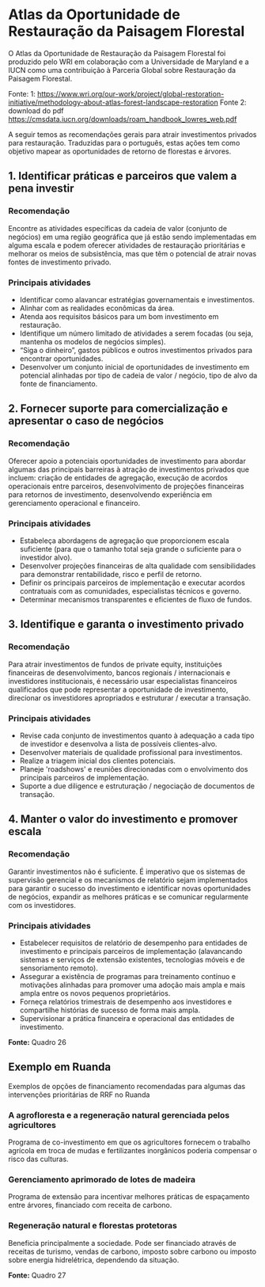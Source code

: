 <!-- TITLE: Mapeando Possibilidades Para A Volta Das Florestas -->
<!-- SUBTITLE: Anotações do estudo de Mapas de Possibilidades Para A Volta Das Florestas -->

# Atlas da Oportunidade de Restauração da Paisagem Florestal
O Atlas da Oportunidade de Restauração da Paisagem Florestal foi produzido pelo WRI em colaboração com a Universidade de Maryland e a IUCN como uma contribuição à Parceria Global sobre Restauração da Paisagem Florestal.

Fonte: 1: https://www.wri.org/our-work/project/global-restoration-initiative/methodology-about-atlas-forest-landscape-restoration
Fonte 2: download do pdf https://cmsdata.iucn.org/downloads/roam_handbook_lowres_web.pdf

A seguir temos as recomendações gerais para atrair investimentos privados para restauração. Traduzidas para o português, estas ações tem como objetivo mapear as oportunidades de retorno de florestas e árvores.

## 1. Identificar práticas e parceiros que valem a pena investir
### Recomendação
Encontre as atividades específicas da cadeia de valor (conjunto de negócios) em uma região geográfica que já estão sendo implementadas em alguma escala e podem oferecer atividades de restauração prioritárias e melhorar os meios de subsistência, mas que têm o potencial de atrair novas fontes de investimento privado.


### Principais atividades
* Identificar como alavancar estratégias governamentais e investimentos.
* Alinhar com as realidades econômicas da área.
* Atenda aos requisitos básicos para um bom investimento em restauração.
* Identifique um número limitado de atividades a serem focadas (ou seja, mantenha os modelos de negócios simples).
* “Siga o dinheiro”, gastos públicos e outros investimentos privados para encontrar oportunidades.
* Desenvolver um conjunto inicial de oportunidades de investimento em potencial alinhadas por tipo de cadeia de valor / negócio, tipo de alvo da fonte de financiamento.

## 2. Fornecer suporte para comercialização e apresentar o caso de negócios

### Recomendação

Oferecer apoio a potenciais oportunidades de investimento para abordar algumas das principais barreiras à atração de investimentos privados que
incluem: criação de entidades de agregação, execução de acordos operacionais entre parceiros, desenvolvimento de projeções financeiras
para retornos de investimento, desenvolvendo experiência em gerenciamento operacional e financeiro.


### Principais atividades

* Estabeleça abordagens de agregação que proporcionem escala suficiente (para que o tamanho total seja grande o suficiente para o investidor alvo).
* Desenvolver projeções financeiras de alta qualidade com sensibilidades para demonstrar rentabilidade, risco e perfil de retorno.
* Definir os principais parceiros de implementação e executar acordos contratuais com as comunidades, especialistas técnicos e governo.
* Determinar mecanismos transparentes e eficientes de fluxo de fundos.

## 3. Identifique e garanta o investimento privado

### Recomendação

Para atrair investimentos de fundos de private equity, instituições financeiras de desenvolvimento, bancos regionais / internacionais e investidores institucionais, é necessário usar especialistas financeiros qualificados que pode representar a oportunidade de investimento, direcionar os investidores apropriados e estruturar / executar a transação.

### Principais atividades

* Revise cada conjunto de investimentos quanto à adequação a cada tipo de investidor e desenvolva a lista de possíveis clientes-alvo.
* Desenvolver materiais de qualidade profissional para investimentos.
* Realize a triagem inicial dos clientes potenciais.
* Planeje 'roadshows' e reuniões direcionadas com o envolvimento dos principais parceiros de implementação.
* Suporte a due diligence e estruturação / negociação de documentos de transação.

## 4. Manter o valor do investimento e promover escala

### Recomendação

Garantir investimentos não é suficiente. É imperativo que os sistemas de supervisão gerencial e os mecanismos de relatório sejam implementados
para garantir o sucesso do investimento e identificar novas oportunidades de negócios, expandir as melhores práticas e se comunicar regularmente com os investidores.

### Principais atividades

* Estabelecer requisitos de relatório de desempenho para entidades de investimento e principais parceiros de implementação (alavancando sistemas e serviços de extensão existentes, tecnologias móveis e de sensoriamento remoto).
* Assegurar a existência de programas para treinamento contínuo e motivações alinhadas para promover uma adoção mais ampla e mais ampla entre os novos pequenos proprietários.
* Forneça relatórios trimestrais de desempenho aos investidores e compartilhe histórias de sucesso de forma mais ampla.
* Supervisionar a prática financeira e operacional das entidades de investimento.

**Fonte:** Quadro 26

Exemplo em Ruanda
----
Exemplos de opções de financiamento recomendadas para algumas das intervenções prioritárias de RRF no Ruanda

### A agrofloresta e a regeneração natural gerenciada pelos agricultores

Programa de co-investimento em que os agricultores fornecem
o trabalho agrícola em troca de mudas e fertilizantes inorgânicos poderia compensar o risco das culturas.

### Gerenciamento aprimorado de lotes de madeira

Programa de extensão para incentivar melhores práticas de espaçamento entre árvores, financiado com receita de carbono.

### Regeneração natural e florestas protetoras

Beneficia principalmente a sociedade. Pode ser financiado através de receitas de turismo, vendas de carbono, imposto sobre carbono ou imposto sobre energia hidrelétrica, dependendo da situação.

**Fonte:** Quadro 27